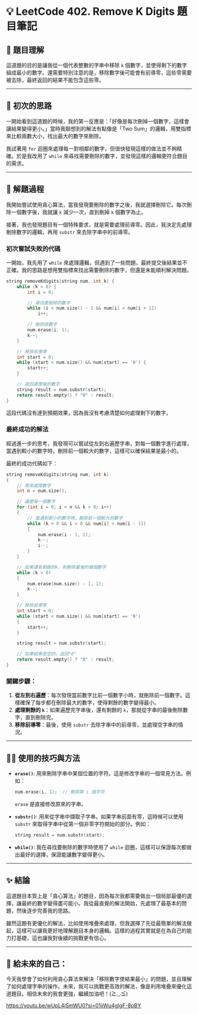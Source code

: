 # 💡 LeetCode 402. Remove K Digits 題目筆記

## 🧠 題目理解

這道題的目的是讓我從一個代表整數的字串中移除 `k` 個數字，並使得剩下的數字組成最小的數字。還需要特別注意的是，移除數字後可能會有前導零，這些零需要被去除，最終返回的結果不能包含這些零。

---

## 🥹 初次的思路

一開始看到這道題的時候，我的第一反應是：「好像是每次刪掉一個數字，這樣會讓結果變得更小。」當時我聯想到的解法有點像是「Two Sum」的邏輯，用雙指標來比較兩數大小，找出最大的數字來刪除。

我試著用 `for` 迴圈來處理每一對相鄰的數字，但很快發現這樣的做法並不夠精確。於是我改用了 `while` 來尋找需要刪除的數字，並發現這樣的邏輯更符合題目的需求。

---

## 🧪 解題過程

我開始嘗試使用貪心算法，當我發現要刪除的數字之後，我就選擇刪除它。每次刪除一個數字後，我就讓 `k` 減少一次，直到刪掉 `k` 個數字為止。

接著，我也發現題目有一個特殊要求，就是需要處理前導零。因此，我決定先處理刪除數字的邏輯，再用 `substr` 來去除字串中的前導零。

### **初次嘗試失敗的代碼**

一開始，我先用了 `while` 來處理邏輯，但遇到了一些問題，最終提交後結果並不正確。我的思路是想用雙指標來找出需要刪除的數字，但還是未能順利解決問題。

```cpp
string removeKdigits(string num, int k) {
    while (k > 0) {
        int i = 0;

        // 尋找要刪除的數字
        while (i < num.size() - 1 && num[i] < num[i + 1])
            i++;

        // 刪除該數字
        num.erase(i, 1);
        k--;
    }

    // 移除前導零
    int start = 0;
    while (start < num.size() && num[start] == '0') {
        start++;
    }

    // 返回處理後的數字
    string result = num.substr(start);
    return result.empty() ? "0" : result;
}
```

這段代碼沒有達到預期效果，因為我沒有考慮清楚如何處理剩下的數字。

### **最終成功的解法**

經過進一步的思考，我發現可以嘗試從左到右遍歷字串，對每一個數字進行處理，當遇到較小的數字時，刪除前一個較大的數字，這樣可以確保結果是最小的。

最終的成功代碼如下：

```cpp
string removeKdigits(string num, int k)
{
    // 用來處理數字
    int n = num.size();

    // 遍歷每一個數字
    for (int i = 0; i < n && k > 0; i++)
    {
        // 當遇到較小的數字時，刪除前一個較大的數字
        while (k > 0 && i > 0 && num[i] < num[i - 1])
        {
            num.erase(i - 1, 1);
            k--;
            i--;
        }
    }

    // 如果還有剩餘的k，則刪除最後的幾個數字
    while (k > 0)
    {
        num.erase(num.size() - 1, 1);
        k--;
    }

    // 移除前導零
    int start = 0;
    while (start < num.size() && num[start] == '0')
    {
        start++;
    }

    string result = num.substr(start);

    // 如果結果是空的，返回"0"
    return result.empty() ? "0" : result;
}
```

### 關鍵步驟：

1. **從左到右遍歷**：每次發現當前數字比前一個數字小時，就刪除前一個數字。這樣確保了每步都在刪除最大的數字，使得剩餘的數字變得最小。
2. **處理剩餘的 `k`**：如果遍歷完字串後，還有剩餘的 `k`，那就從字串的最後刪除數字，直到刪除完。
3. **移除前導零**：最後，使用 `substr` 去除字串中的前導零，並處理空字串的情況。

---

## 🧑‍💻 使用的技巧與方法

- **`erase()`**: 用來刪除字串中某個位置的字符。這是修改字串的一個常見方法。例如：

  ```cpp
  num.erase(i, 1);  // 刪除第 i 個字符
  ```

  `erase` 是直接修改原來的字串。

- **`substr()`**: 用來從字串中擷取子字串。如果字串前面有零，這時候可以使用 `substr` 來取得字串中從第一個非零字符開始的部分。例如：

  ```cpp
  string result = num.substr(start);
  ```

- **`while()`**: 我在尋找要刪除的數字時使用了 `while` 迴圈，這樣可以保證每次都做出最好的選擇，保證能讓數字變得更小。

---

## ✨ 結論

這道題目本質上是「貪心算法」的題目，因為每次我都需要做出一個局部最優的選擇，讓最終的數字變得盡可能小。我從最直覺的解法開始，先處理了最基本的問題，然後逐步完善我的思路。

雖然這題有更優化的解法，比如使用堆疊來處理，但我選擇了先從最簡單的解法做起，這樣可以讓我更好地理解題目本身的邏輯。這樣的過程其實就是在為自己的能力打基礎，這也讓我對後續的挑戰更有信心。

---

## 💌 給未來的自己：

今天我學會了如何利用貪心算法來解決「移除數字使結果最小」的問題，並且理解了如何處理字串的操作。未來，我可以挑戰更高效的解法，像是利用堆疊來優化這道題目。相信未來的我會更強，繼續加油吧！(≧◡≦)

https://youtu.be/wUpL4jSmWU0?si=01jiWu4gIgF-8pBY
